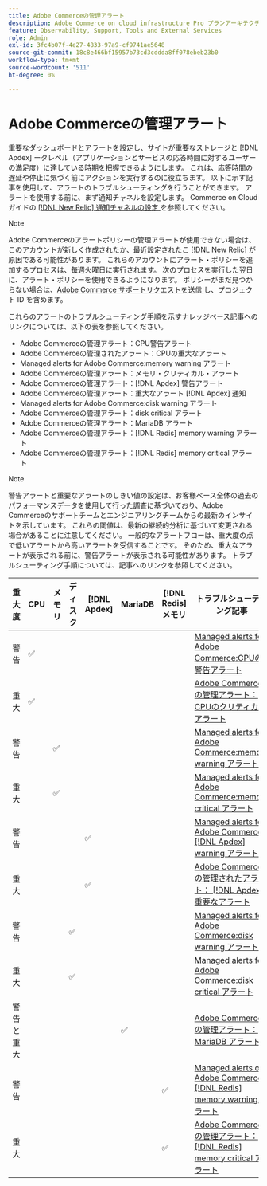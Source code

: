 ```yaml
---
title: Adobe Commerceの管理アラート
description: Adobe Commerce on cloud infrastructure Pro プランアーキテクチャをご利用のお客様は、管理アラートを使用してサイトの正常性を把握できます。 クラウドインフラストラクチャー上のAdobe Commerce スタータープランアーキテクチャをご利用のお客様は、 [!DNL Apdex]  およびエラー率の条件に関するアラートのみを受け取ることができます。
feature: Observability, Support, Tools and External Services
role: Admin
exl-id: 3fc4b07f-4e27-4833-97a9-cf9741ae5648
source-git-commit: 18c8e466bf15957b73cd3cddda8ff078ebeb23b0
workflow-type: tm+mt
source-wordcount: '511'
ht-degree: 0%

---
```


# Adobe Commerceの管理アラート


重要なダッシュボードとアラートを設定し、サイトが重要なストレージと [!DNL Apdex] ータレベル（アプリケーションとサービスの応答時間に対するユーザーの満足度）に達している時期を把握できるようにします。 これは、応答時間の遅延や停止に気づく前にアクションを実行するのに役立ちます。 以下に示す記事を使用して、アラートのトラブルシューティングを行うことができます。 アラートを使用する前に、まず通知チャネルを設定します。 Commerce on Cloud ガイドの [[!DNL New Relic]  通知チャネルの設定 ](https://experienceleague.adobe.com/ja/docs/commerce-on-cloud/user-guide/monitor/new-relic/new-relic-service) を参照してください。

>[!NOTE]
>
>Adobe Commerceのアラートポリシーの管理アラートが使用できない場合は、このアカウントが新しく作成されたか、最近設定されたこ [!DNL New Relic] が原因である可能性があります。 これらのアカウントにアラート・ポリシーを追加するプロセスは、毎週火曜日に実行されます。 次のプロセスを実行した翌日に、アラート・ポリシーを使用できるようになります。 ポリシーがまだ見つからない場合は、[Adobe Commerce サポートリクエストを送信 ](https://experienceleague.adobe.com/ja/docs/commerce-knowledge-base/kb/help-center-guide/magento-help-center-user-guide#support-case) し、プロジェクト ID を含めます。

これらのアラートのトラブルシューティング手順を示すナレッジベース記事へのリンクについては、以下の表を参照してください。

* Adobe Commerceの管理アラート：CPU警告アラート
* Adobe Commerceの管理されたアラート：CPUの重大なアラート
* Managed alerts for Adobe Commerce:memory warning アラート
* Adobe Commerceの管理アラート：メモリ・クリティカル・アラート
* Adobe Commerceの管理アラート：[!DNL Apdex] 警告アラート
* Adobe Commerceの管理アラート：重大なアラート [!DNL Apdex] 通知
* Managed alerts for Adobe Commerce:disk warning アラート
* Adobe Commerceの管理アラート：disk critical アラート
* Adobe Commerceの管理アラート：MariaDB アラート
* Adobe Commerceの管理アラート：[!DNL Redis] memory warning アラート
* Adobe Commerceの管理アラート：[!DNL Redis] memory critical アラート

>[!NOTE]
>
>警告アラートと重要なアラートのしきい値の設定は、お客様ベース全体の過去のパフォーマンスデータを使用して行った調査に基づいており、Adobe Commerceのサポートチームとエンジニアリングチームからの最新のインサイトを示しています。 これらの閾値は、最新の継続的分析に基づいて変更される場合があることに注意してください。 一般的なアラートフローは、重大度の点で低いアラートから高いアラートを受信することです。 そのため、重大なアラートが表示される前に、警告アラートが表示される可能性があります。 トラブルシューティング手順については、記事へのリンクを参照してください。

| 重大度 | CPU | メモリ | ディスク | [!DNL Apdex] | MariaDB | [!DNL Redis] メモリ | トラブルシューティング記事 |
|----------|-----|--------|------|-------|---------|--------------|-------------------------|
| 警告 | ✅ |        |      |       |         |              | [Managed alerts for Adobe Commerce:CPUの警告アラート ](managed-alerts-for-magento-commerce-cpu-warning-alert.md) |
| 重大 | ✅ |        |      |       |         |              | [Adobe Commerceの管理アラート：CPUのクリティカルアラート ](managed-alerts-on-magento-commerce-cpu-critical-alert.md) |
| 警告 |     | ✅ |      |       |         |              | [Managed alerts for Adobe Commerce:memory warning アラート ](managed-alerts-for-magento-commerce-memory-warning-alert.md) |
| 重大 |     | ✅ |      |       |         |              | [Managed alerts for Adobe Commerce:memory critical アラート ](managed-alerts-on-magento-commerce-memory-critical-alert.md) |
| 警告 |     |        |      | ✅ |         |              | [Managed alerts for Adobe Commerce: [!DNL Apdex] warning アラート ](managed-alerts-for-magento-commerce-apdex-warning-alert.md) |
| 重大 |     |        |      | ✅ |         |              | [Adobe Commerceの管理されたアラート： [!DNL Apdex]  重要なアラート ](managed-alerts-for-magento-commerce-apdex-critical-alert.md) |
| 警告 |     |        | ✅ |       |         |              | [Managed alerts for Adobe Commerce:disk warning アラート ](managed-alerts-for-magento-commerce-disk-warning-alert.md) |
| 重大 |     |        | ✅ |       |         |              | [Managed alerts for Adobe Commerce:disk critical アラート ](managed-alerts-for-magento-commerce-disk-critical-alert.md) |
| 警告と重大 |     |        |      |       | ✅ |              | [Adobe Commerceの管理アラート：MariaDB アラート ](managed-alerts-on-magento-commerce-mariadb-alerts.md) |
| 警告 |     |        |      |       |         | ✅ | [Managed alerts on Adobe Commerce: [!DNL Redis] memory warning アラート ](managed-alerts-on-magento-commerce-redis-memory-warning-alert.md) |
| 重大 |     |        |      |       |         | ✅ | [Adobe Commerceの管理アラート： [!DNL Redis] memory critical アラート ](managed-alerts-on-magento-commerce-redis-memory-critical-alert.md) |

